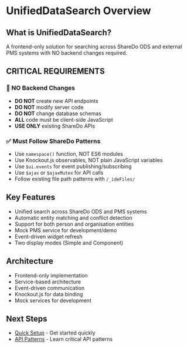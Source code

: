 # UnifiedDataSearch Overview

## What is UnifiedDataSearch?
A frontend-only solution for searching across ShareDo ODS and external PMS systems with NO backend changes required.

## CRITICAL REQUIREMENTS

### 🚫 NO Backend Changes
- **DO NOT** create new API endpoints
- **DO NOT** modify server code
- **DO NOT** change database schemas
- **ALL** code must be client-side JavaScript
- **USE ONLY** existing ShareDo APIs

### ✅ Must Follow ShareDo Patterns
- Use `namespace()` function, NOT ES6 modules
- Use Knockout.js observables, NOT plain JavaScript variables
- Use `$ui.events` for event publishing/subscribing
- Use `$ajax` or `$ajaxMutex` for API calls
- Follow existing file path patterns with `/_ideFiles/`

## Key Features
- Unified search across ShareDo ODS and PMS systems
- Automatic entity matching and conflict detection
- Support for both person and organisation entities
- Mock PMS service for development/demo
- Event-driven widget refresh
- Two display modes (Simple and Component)

## Architecture
- Frontend-only implementation
- Service-based architecture
- Event-driven communication
- Knockout.js for data binding
- Mock services for development

## Next Steps
- [Quick Setup](02-quick-setup.md) - Get started quickly
- [API Patterns](03-api-patterns.md) - Learn critical API patterns